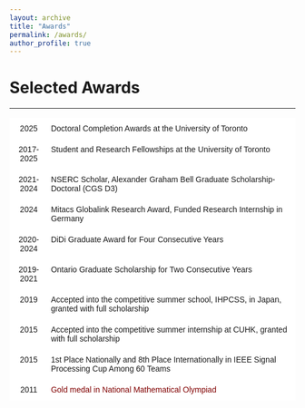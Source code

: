 ```yaml
---
layout: archive
title: "Awards"
permalink: /awards/
author_profile: true
---
```


# Selected Awards

---

<style type="text/css">
.tg  {border-collapse:collapse;border-spacing:0;}
.tg td{border-color:black;border-style:solid;border-width:1px;font-family:Arial, sans-serif;font-size:14px; overflow:hidden;padding:10px 5px;word-break:normal;}
.tg th{border-color:black;border-style:solid;border-width:1px;font-family:Arial, sans-serif;font-size:14px; font-weight:normal;overflow:hidden;padding:10px 5px;word-break:normal;}
.tg .tg-oe15{background-color:#ffffff;border-color:#ffffff;text-align:left;vertical-align:top}
.tg .tg-wk8r{background-color:#ffffff;border-color:#ffffff;text-align:center;vertical-align:top}
</style>

<table class="tg">
<thead>
  <tr>
    <th class="tg-wk8r">2025</th>
    <th class="tg-oe15">Doctoral Completion Awards at the University of Toronto</th>
  </tr>
</thead>
<tbody>
  <tr>
    <td class="tg-wk8r">2017-2025</td>
    <td class="tg-oe15">Student and Research Fellowships at the University of Toronto</td>
  </tr>
  <tr>
    <td class="tg-wk8r">2021-2024</td>
    <td class="tg-oe15">NSERC Scholar, Alexander Graham Bell Graduate Scholarship-Doctoral (CGS D3)</td>
  </tr>
  <tr>
    <td class="tg-wk8r">2024</td>
    <td class="tg-oe15">Mitacs Globalink Research Award, Funded Research Internship in Germany</td>
  </tr>
  <tr>
    <td class="tg-wk8r">2020-2024</td>
    <td class="tg-oe15">DiDi Graduate Award for Four Consecutive Years</td>
  </tr>
  <tr>
    <td class="tg-wk8r">2019-2021</td>
    <td class="tg-oe15">Ontario Graduate Scholarship for Two Consecutive Years</td>
  </tr>
  <tr>
    <td class="tg-wk8r">2019</td>
    <td class="tg-oe15">Accepted into the competitive summer school, IHPCSS, in Japan, granted with full scholarship</td>
  </tr>
  <tr>
    <td class="tg-wk8r">2015</td>
    <td class="tg-oe15">Accepted into the competitive summer internship at CUHK, granted with full scholarship</td>
  </tr>
  <tr>
    <td class="tg-wk8r">2015</td>
    <td class="tg-oe15">1st Place Nationally and 8th Place Internationally in IEEE Signal Processing Cup Among 60 Teams</td>
  </tr>
  <tr>
    <td class="tg-wk8r">2011</td>
    <td class="tg-oe15"><span style="color:#800000;">Gold medal in National Mathematical Olympiad</s
